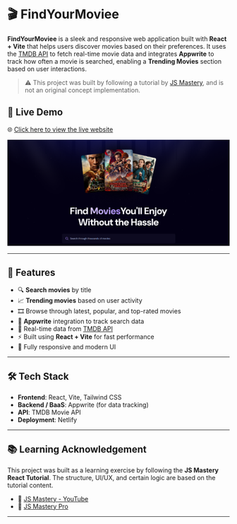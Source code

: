 # 🎬 FindYourMoviee

**FindYourMoviee** is a sleek and responsive web application built with **React + Vite** that helps users discover movies based on their preferences. It uses the [TMDB API](https://developer.themoviedb.org/reference/discover-movie) to fetch real-time movie data and integrates **Appwrite** to track how often a movie is searched, enabling a **Trending Movies** section based on user interactions.

> ⚠️ This project was built by following a tutorial by [JS Mastery](https://youtu.be/dCLhUialKPQ?si=yp1PkTwC9gZX7KOJ), and is not an original concept implementation.

## 🚀 Live Demo

🌐 [Click here to view the live website](https://findyourmoviee.netlify.app/)

![Preview of FindYourMoviee](preview.png)

---

## 📌 Features

- 🔍 **Search movies** by title
- 📈 **Trending movies** based on user activity
- 🎞️ Browse through latest, popular, and top-rated movies
- 📁 **Appwrite** integration to track search data
- 📡 Real-time data from [TMDB API](https://developer.themoviedb.org/reference/discover-movie)
- ⚡ Built using **React + Vite** for fast performance
- 📱 Fully responsive and modern UI

---

## 🛠️ Tech Stack

- **Frontend**: React, Vite, Tailwind CSS
- **Backend / BaaS**: Appwrite (for data tracking)
- **API**: TMDB Movie API
- **Deployment**: Netlify

---

## 📚 Learning Acknowledgement

This project was built as a learning exercise by following the **JS Mastery React Tutorial**. The structure, UI/UX, and certain logic are based on the tutorial content.

- 🔗 [JS Mastery - YouTube](https://www.youtube.com/c/JavaScriptMastery)
- 🔗 [JS Mastery Pro](https://jsmastery.pro/)

---

